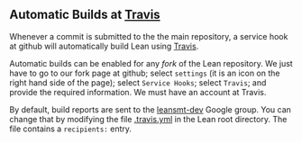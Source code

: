 Automatic Builds at [Travis](https://travis-ci.org/)
----------------------------------------------------

Whenever a commit is submitted to the the main repository,
a service hook at github will automatically build Lean using
[Travis](https://travis-ci.org/).

Automatic builds can be enabled for any *fork* of the Lean repository.
We just have to go to our fork page at github; select `settings` (it is an icon on the right hand side of the page);
select `Service Hooks`; select `Travis`; and provide the required information.
We must have an account at Travis.

By default, build reports are sent to the [leansmt-dev](https://groups.google.com/forum/#!forum/leansmt-dev) Google group.
You can change that by modifying the file [.travis.yml](../../.travis.yml) in the Lean root directory. The file contains a
`recipients:` entry.